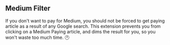 
## Medium Filter

If you don't want to pay for Medium, you should not be forced to get paying article as a result of any Google search. This extension prevents you from clicking on a Medium Paying article, and dims the result for you, so you won't waste too much time. 🕐